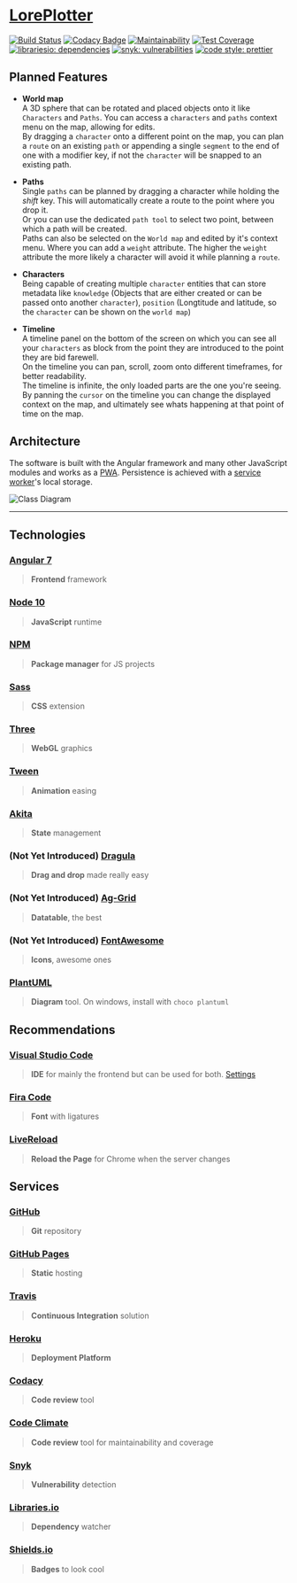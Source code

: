 # [LorePlotter](https://alexaegis.github.io/loreplotter/)

[![Build Status](https://travis-ci.com/AlexAegis/loreplotter.svg?branch=master)](https://travis-ci.com/AlexAegis/loreplotter) [![Codacy Badge](https://api.codacy.com/project/badge/Grade/9b155010806741a897cc8420898f4e84)](https://www.codacy.com/app/AlexAegis/loreplotter?utm_source=github.com&utm_medium=referral&utm_content=AlexAegis/loreplotter&utm_campaign=Badge_Grade) [![Maintainability](https://api.codeclimate.com/v1/badges/9f9e5eb2c8a3ccd58f22/maintainability)](https://codeclimate.com/github/AlexAegis/loreplotter/maintainability) [![Test Coverage](https://api.codeclimate.com/v1/badges/9f9e5eb2c8a3ccd58f22/test_coverage)](https://codeclimate.com/github/AlexAegis/loreplotter/test_coverage) [![librariesio: dependencies](https://img.shields.io/librariesio/github/AlexAegis/loreplotter.svg?style=popout)](https://libraries.io/github/AlexAegis/loreplotter) [![snyk: vulnerabilities](https://img.shields.io/snyk/vulnerabilities/github/AlexAegis/loreplotter.svg?style=popout)](https://app.snyk.io/org/alexaegis/project/a711c21c-0846-46be-92e1-c238a7d8a4fe) [![code style: prettier](https://img.shields.io/badge/code_style-prettier-ff69b4.svg)](https://github.com/prettier/prettier)

## Planned Features

- **World map**\
   A 3D sphere that can be rotated and placed objects onto it like `Characters` and `Paths`. You can access a `characters` and `paths` context menu on the map, allowing for edits.\
   By dragging a `character` onto a different point on the map, you can plan a `route` on an existing `path` or appending a single `segment` to the end of one with a modifier key, if not the `character` will be snapped to an existing path.

- **Paths**\
   Single `paths` can be planned by dragging a character while holding the _shift_ key. This will automatically create a route to the point where you drop it.\
   Or you can use the dedicated `path tool` to select two point, between which a path will be created.\
   Paths can also be selected on the `World map` and edited by it's context menu. Where you can add a `weight` attribute. The higher the `weight` attribute the more likely a character will avoid it while planning a `route`.

- **Characters**\
   Being capable of creating multiple `character` entities that can store metadata like `knowledge` (Objects that are either created or can be passed onto another `character`), `position` (Longtitude and latitude, so the `character` can be shown on the `world map`)

- **Timeline**\
  A timeline panel on the bottom of the screen on which you can see all your `characters` as block from the point they are introduced to the point they are bid farewell.\
  On the timeline you can pan, scroll, zoom onto different timeframes, for better readability.\
  The timeline is infinite, the only loaded parts are the one you're seeing.\
  By panning the `cursor` on the timeline you can change the displayed context on the map, and ultimately see whats happening at that point of time on the map.

## Architecture

The software is built with the Angular framework and many other JavaScript modules and works as a [PWA](https://en.wikipedia.org/wiki/Progressive_web_applications). Persistence is achieved with a [service worker](https://developers.google.com/web/fundamentals/primers/service-workers/)'s local storage.

![Class Diagram](https://i.imgur.com/p6F3bjp.png)

---

## Technologies

### [Angular 7](https://angular.io/)

> **Frontend** framework

### [Node 10](https://nodejs.org/en/)

> **JavaScript** runtime

### [NPM](https://www.npmjs.com/)

> **Package manager** for JS projects

### [Sass](https://sass-lang.com/)

> **CSS** extension

### [Three](https://threejs.org/)

> **WebGL** graphics

### [Tween](https://github.com/tweenjs/tween.js/)

> **Animation** easing

### [Akita](https://github.com/datorama/akita)

> **State** management

### (Not Yet Introduced) [Dragula](https://github.com/valor-software/ng2-dragula)

> **Drag and drop** made really easy

### (Not Yet Introduced) [Ag-Grid](https://www.ag-grid.com)

> **Datatable**, the best

### (Not Yet Introduced) [FontAwesome](https://fontawesome.com/)

> **Icons**, awesome ones

### [PlantUML](http://plantuml.com)

> **Diagram** tool. On windows, install with `choco plantuml`

## Recommendations

### [Visual Studio Code](https://code.visualstudio.com/)

> **IDE** for mainly the frontend but can be used for both. [Settings](./.vscode/)

### [Fira Code](https://github.com/tonsky/FiraCode)

> **Font** with ligatures

### [LiveReload](https://chrome.google.com/webstore/detail/livereload/jnihajbhpnppcggbcgedagnkighmdlei)

> **Reload the Page** for Chrome when the server changes

## Services

### [GitHub](https://github.com/)

> **Git** repository

### [GitHub Pages](https://pages.github.com/)

> **Static** hosting

### [Travis](https://travis-ci.com/)

> **Continuous Integration** solution

### [Heroku](https://heroku.com/)

> **Deployment Platform**

### [Codacy](https://app.codacy.com/)

> **Code review** tool

### [Code Climate](https://codeclimate.com/dashboard)

> **Code review** tool for maintainability and coverage

### [Snyk](https://snyk.io/)

> **Vulnerability** detection

### [Libraries.io](https://libraries.io/)

> **Dependency** watcher

### [Shields.io](https://shields.io/#/)

> **Badges** to look cool
